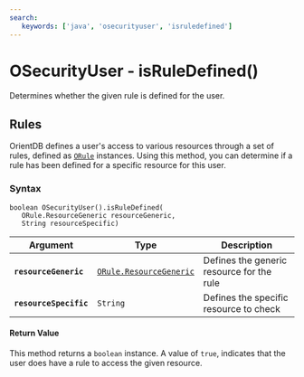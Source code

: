 ```yaml
---
search:
   keywords: ['java', 'osecurityuser', 'isruledefined']
---
```


# OSecurityUser - isRuleDefined()

Determines whether the given rule is defined for the user.

## Rules

OrientDB defines a user's access to various resources through a set of rules, defined as [`ORule`](../ORule.md) instances.  Using this method, you can determine if a rule has been defined for a specific resource for this user.

### Syntax

```
boolean OSecurityUser().isRuleDefined(
   ORule.ResourceGeneric resourceGeneric,
   String resourceSpecific)
```

| Argument | Type | Description |
|---|---|---|
| **`resourceGeneric`** | [`ORule.ResourceGeneric`](../ORule.md) | Defines the generic resource for the rule |
| **`resourceSpecific`** | `String` | Defines the specific resource to check |

#### Return Value

This method returns a `boolean` instance.  A value of `true`, indicates that the user does have a rule to access the given resource.


